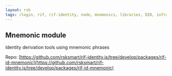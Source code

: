 ```yaml
---
layout: rsk
tags: rlogin, rif, rif-identity, node, mnemonics, libraries, DID, infrastructure, mobile, protocols, mvp, design, rbtc, defi, decentralized, quick-start, guides, tutorial, networks, dapps, tools, rsk, ethereum, smart-contracts, install, get-started, how-to, mainnet, testnet, contracts, wallets, web3, crypto
---
```


## Mnemonic module

Identity derivation tools using mnemonic phrases

Repo: [https://github.com/rsksmart/rif-identity.js/tree/develop/packages/rif-id-mnemonic](https://github.com/rsksmart/rif-identity.js/tree/develop/packages/rif-id-mnemonic)
